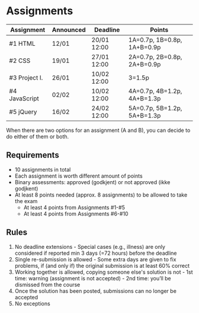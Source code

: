 # Assignments

| Assignment | Announced | Deadline | Points |
| -- | -- | -- | -- |
| #1 HTML | 12/01 | 20/01 12:00 | 1A=0.7p, 1B=0.8p, 1A+B=0.9p |
| #2 CSS | 19/01 | 27/01 12:00 | 2A=0.7p, 2B=0.8p, 2A+B=0.9p |
| #3 Project I. | 26/01 | 10/02 12:00 | 3=1.5p |
| #4 JavaScript | 02/02 | 10/02 12:00 | 4A=0.7p, 4B=1.2p, 4A+B=1.3p |
| #5 jQuery | 16/02 | 24/02 12:00 | 5A=0.7p, 5B=1.2p, 5A+B=1.3p |

When there are two options for an assignment (A and B), you can decide to do either of them or both.

## Requirements

  - 10 assignments in total
  - Each assignment is worth different amount of points
  - Binary assessments: approved (godkjent) or not approved (ikke godjkent)
  - At least 8 points needed (approx. 8 assignments) to be allowed to take the exam
    - At least 4 points from Assignments #1-#5
    - At least 4 points from Assignments #6-#10

## Rules

  1. No deadline extensions
    - Special cases (e.g., illness) are only considered if reported min 3 days (=72 hours) before the deadline
  2. Single re-submission is allowed
    - Some extra days are given to fix problems, if (and only if) the original submission is at least 60% correct
  3. Working together is allowed, copying someone else's solution is not
    - 1st time: warning (assignment is not accepted)
    - 2nd time: you’ll be dismissed from the course
  4. Once the solution has been posted, submissions can no longer be accepted
  5. No exceptions
